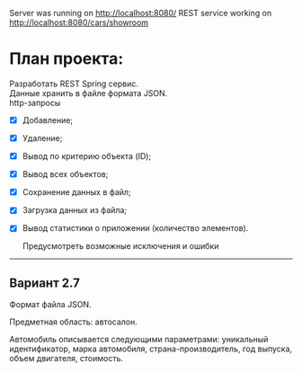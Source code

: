 Server was running on <http://localhost:8080/>
REST service working on <http://localhost:8080/cars/showroom>

# План проекта:

Разработать REST Spring сервис.\
Данные хранить в файле формата JSON.\
http-запросы

- [x] Добавление;
- [x] Удаление;
- [x] Вывод по критерию объекта (ID);
- [x] Вывод всех объектов;
- [x] Сохранение данных в файл;
- [x] Загрузка данных из файла;
- [x] Вывод статистики о приложении (количество элементов).


  Предусмотреть возможные исключения и ошибки

***

## Вариант 2.7

Формат файла JSON.

Предметная область: автосалон.

Автомобиль описывается следующими параметрами: уникальный
идентификатор, марка автомобиля, страна-производитель, год выпуска,
объем двигателя, стоимость.
